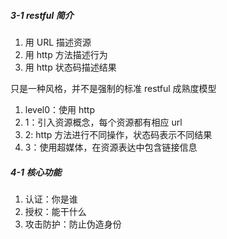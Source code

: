 ##### 3-1 restful 简介
1. 用 URL 描述资源
2. 用 http 方法描述行为
3. 用 http 状态码描述结果

只是一种风格，并不是强制的标准
restful 成熟度模型
1. level0：使用 http
2. 1：引入资源概念，每个资源都有相应 url
3. 2: http 方法进行不同操作，状态码表示不同结果
4. 3：使用超媒体，在资源表达中包含链接信息
##### 4-1 核心功能
1. 认证：你是谁
2. 授权：能干什么
3. 攻击防护：防止伪造身份